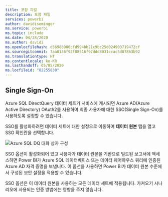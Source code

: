```yaml
---
title: 포함 파일
description: 포함 파일
services: powerbi
author: davidiseminger
ms.service: powerbi
ms.topic: include
ms.date: 04/28/2020
ms.author: davidi
ms.openlocfilehash: d56988986cfd994bb21c9bc25d024903719472cf
ms.sourcegitcommit: 7aa0136f93f88516f97ddd8031ccac5d07863b92
ms.translationtype: HT
ms.contentlocale: ko-KR
ms.lasthandoff: 05/05/2020
ms.locfileid: "82255830"
---
```

## <a name="single-sign-on"></a>Single Sign-On

Azure SQL DirectQuery 데이터 세트가 서비스에 게시되면 Azure AD(Azure Active Directory) OAuth2를 사용하여 최종 사용자에 대한 SSO(Single Sign-On)를 사용하도록 설정할 수 있습니다.

SSO를 활성화하려면 데이터 세트에 대한 설정으로 이동하여 **데이터 원본** 탭을 열고 SSO 확인란을 선택합니다.

![Azure SQL DQ 대화 상자 구성](media/direct-query-sso/sso-dialog.png)

SSO 옵션이 활성화되어 있고 사용자가 데이터 원본을 기반으로 빌드된 보고서에 액세스하면 Power BI가 Azure SQL 데이터베이스 또는 데이터 웨어하우스 쿼리에 인증된 Azure AD 자격 증명을 보냅니다. 이 옵션을 사용하면 Power BI가 데이터 원본 수준에서 구성된 보안 설정을 적용할 수 있습니다.

SSO 옵션은 이 데이터 원본을 사용하는 모든 데이터 세트에 적용됩니다. 가져오기 시나리오에 사용되는 인증 방법에는 영향을 주지 않습니다.

